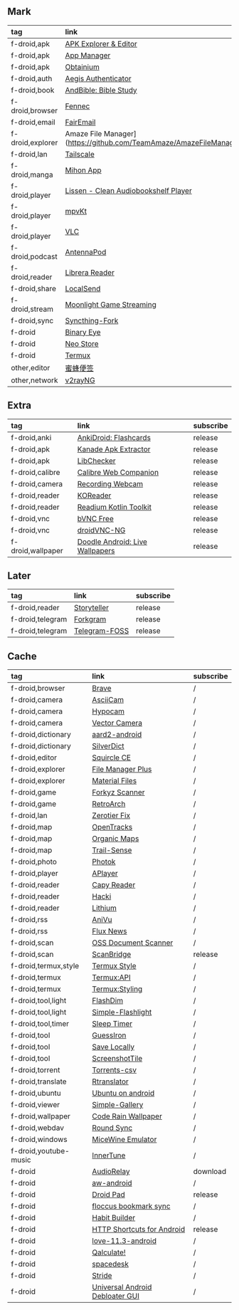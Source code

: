 ## Mark

|tag|link|subscribe|
|:-|:-|:-|
|f-droid,apk|[APK Explorer & Editor](https://github.com/apk-editor/APK-Explorer-Editor)|release|
|f-droid,apk|[App Manager](https://github.com/MuntashirAkon/AppManager)|release|
|f-droid,apk|[Obtainium](https://github.com/ImranR98/Obtainium)|release|
|f-droid,auth|[Aegis Authenticator](https://github.com/beemdevelopment/Aegis)|release|
|f-droid,book|[AndBible: Bible Study](https://github.com/AndBible/and-bible)|release|
|f-droid,browser|[Fennec](https://gitlab.com/relan/fennecbuild)|download|
|f-droid,email|[FairEmail](https://github.com/M66B/FairEmail)|release|
|f-droid,explorer|Amaze File Manager](https://github.com/TeamAmaze/AmazeFileManager)|release|
|f-droid,lan|[Tailscale](https://github.com/tailscale/tailscale)|download|
|f-droid,manga|[Mihon App](https://github.com/mihonapp/mihon)|release|
|f-droid,player|[Lissen - Clean Audiobookshelf Player](https://github.com/GrakovNe/lissen-android)|release|
|f-droid,player|[mpvKt](https://github.com/abdallahmehiz/mpvKt)|release|
|f-droid,player|[VLC](https://code.videolan.org/videolan/vlc-android)|pipelines|
|f-droid,podcast|[AntennaPod](https://github.com/AntennaPod/AntennaPod)|release|
|f-droid,reader|[Librera Reader](https://github.com/foobnix/LibreraReader)|release|
|f-droid,share|[LocalSend](https://github.com/localsend/localsend)|release|
|f-droid,stream|[Moonlight Game Streaming](https://github.com/moonlight-stream/moonlight-android)|release|
|f-droid,sync|[Syncthing-Fork](https://github.com/Catfriend1/syncthing-android)|release|
|f-droid|[Binary Eye](https://github.com/markusfisch/BinaryEye)|release|
|f-droid|[Neo Store](https://github.com/NeoApplications/Neo-Store)|release|
|f-droid|[Termux](https://github.com/termux/termux-app)|release|
|other,editor|[蜜蜂便签](https://mp.weixin.qq.com/s/6v_1CnkOGsUgGaRIiXKFIg)|download|
|other,network|[v2rayNG](https://github.com/2dust/v2rayNG)|release|

## Extra

|tag|link|subscribe|
|:-|:-|:-|
|f-droid,anki|[AnkiDroid: Flashcards](https://github.com/ankidroid/Anki-Android)|release|
|f-droid,apk|[Kanade Apk Extractor](https://github.com/alexrintt/kanade)|release|
|f-droid,apk|[LibChecker](https://github.com/LibChecker/LibChecker)|release|
|f-droid,calibre|[Calibre Web Companion](https://github.com/doen1el/calibre-web-companion)|release|
|f-droid,camera|[Recording Webcam](https://github.com/TV-Box-Support/Recording-Webcam)|release|
|f-droid,reader|[KOReader](https://github.com/koreader/koreader)|release|
|f-droid,reader|[Readium Kotlin Toolkit](https://github.com/readium/kotlin-toolkit)|release|
|f-droid,vnc|[bVNC Free](https://github.com/iiordanov/remote-desktop-clients)|release|
|f-droid,vnc|[droidVNC-NG](https://github.com/bk138/droidVNC-NG)|release|
|f-droid,wallpaper|[Doodle Android: Live Wallpapers](https://github.com/patzly/doodle-android)|release|

## Later

|tag|link|subscribe|
|:-|:-|:-|
|f-droid,reader|[Storyteller](https://gitlab.com/smoores/storyteller)|release|
|f-droid,telegram|[Forkgram](https://github.com/Forkgram/TelegramAndroid)|release|
|f-droid,telegram|[Telegram-FOSS](https://github.com/Telegram-FOSS-Team/Telegram-FOSS)|release|

## Cache

|tag|link|subscribe|
|:-|:-|:-|
|f-droid,browser|[Brave](https://github.com/brave/brave-browser)|/|
|f-droid,camera|[AsciiCam](https://github.com/dozingcat/AsciiCam)|/|
|f-droid,camera|[Hypocam](https://www.hypocam.com/index.php/app/)|/|
|f-droid,camera|[Vector Camera](https://github.com/dozingcat/VectorCamera)|/|
|f-droid,dictionary|[aard2-android](https://github.com/itkach/aard2-android)|/|
|f-droid,dictionary|[SilverDict](https://github.com/Crissium/SilverDict-mobile)|/|
|f-droid,editor|[Squircle CE](https://github.com/massivemadness/Squircle-CE)|/|
|f-droid,explorer|[File Manager Plus](https://alphainventor.com/file-manager-plus)|/|
|f-droid,explorer|[Material Files](https://github.com/zhanghai/MaterialFiles)|/|
|f-droid,game|[Forkyz Scanner](https://gitlab.com/Hague/forkyzscanner)|/|
|f-droid,game|[RetroArch](https://github.com/libretro/RetroArch)|/|
|f-droid,lan|[Zerotier Fix](https://github.com/kaaass/ZerotierFix)|/|
|f-droid,map|[OpenTracks](https://opentracksapp.com/)|/|
|f-droid,map|[Organic Maps](https://organicmaps.app/)|/|
|f-droid,map|[Trail-Sense](https://github.com/kylecorry31/Trail-Sense)|/|
|f-droid,photo|[Photok](https://github.com/leonlatsch/Photok)|/|
|f-droid,player|[APlayer](https://github.com/rRemix/APlayer)|/|
|f-droid,reader|[Capy Reader](https://github.com/jocmp/capyreader)|/|
|f-droid,reader|[Hacki](https://github.com/Livinglist/Hacki)|/|
|f-droid,reader|[Lithium](https://github.com/pgaskin/lithiumpatch)|/|
|f-droid,rss|[AniVu](https://github.com/SkyD666/AniVu)|/|
|f-droid,rss|[Flux News](https://github.com/KevinCFechtel/FluxNews)|/|
|f-droid,scan|[OSS Document Scanner](https://github.com/Akylas/OSS-DocumentScanner)|/|
|f-droid,scan|[ScanBridge](https://github.com/Chrisimx/ScanBridge)|release|
|f-droid,termux,style|[Termux Style](https://github.com/adi1090x/termux-style)|/|
|f-droid,termux|[Termux:API](https://github.com/termux/termux-api)|/|
|f-droid,termux|[Termux:Styling](https://github.com/termux/termux-styling)|/|
|f-droid,tool,light|[FlashDim](https://github.com/cyb3rko/flashdim)|/|
|f-droid,tool,light|[Simple-Flashlight](https://github.com/SimpleMobileTools/Simple-Flashlight)|/|
|f-droid,tool,timer|[Sleep Timer](https://github.com/SimonMarquis/SleepTimer)|/|
|f-droid,tool|[GuessIron](https://github.com/mobeil1/GuessIron)|/|
|f-droid,tool|[Save Locally](https://github.com/MateusRodCosta/Share2Storage)|/|
|f-droid,tool|[ScreenshotTile](https://github.com/cvzi/ScreenshotTile)|/|
|f-droid,torrent|[Torrents-csv](https://git.torrents-csv.com/heretic/torrents-csv-android)|/|
|f-droid,translate|[Rtranslator](https://github.com/niedev/RTranslator)|/|
|f-droid,ubuntu|[Ubuntu on android](https://github.com/RandomCoderOrg/ubuntu-on-android)|/|
|f-droid,viewer|[Simple-Gallery](https://github.com/SimpleMobileTools/Simple-Gallery)|/|
|f-droid,wallpaper|[Code Rain Wallpaper](https://gitlab.com/_zagura/code-rain-wallpaper)|/|
|f-droid,webdav|[Round Sync](https://github.com/newhinton/Round-Sync)|/|
|f-droid,windows|[MiceWine Emulator](https://github.com/KreitinnSoftware/MiceWine-Application)|/|
|f-droid,youtube-music|[InnerTune](https://github.com/z-huang/InnerTune)|/|
|f-droid|[AudioRelay](https://audiorelay.netdownloads)|download|
|f-droid|[aw-android](https://github.com/ActivityWatch/aw-android)|/|
|f-droid|[Droid Pad](https://github.com/umer0586/DroidPad)|release|
|f-droid|[floccus bookmark sync](https://github.com/floccusaddon/floccus)|/|
|f-droid|[Habit Builder](https://github.com/ofalvai/HabitBuilder)|/|
|f-droid|[HTTP Shortcuts for Android](https://github.com/Waboodoo/HTTP-Shortcuts)|release|
|f-droid|[love-11.3-android](https://github.com/love2d/lovereleases)|/|
|f-droid|[Qalculate!](https://f-droid.org/packages/com.jherkenhoff.qalculate)|/|
|f-droid|[spacedesk](https://www.spacedesk.net)|/|
|f-droid|[Stride](https://github.com/stride-tasks/stride)|/|
|f-droid|[Universal Android Debloater GUI](https://github.com/0x192/universal-android-debloater)|/|